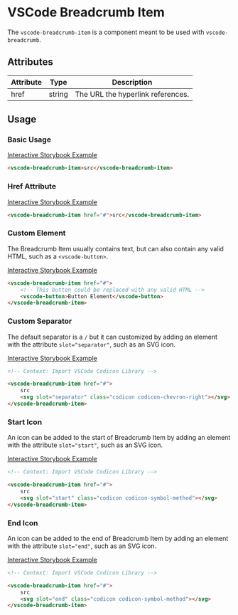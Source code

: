 # VSCode Breadcrumb Item

The `vscode-breadcrumb-item` is a component meant to be used with `vscode-breadcrumb`.

## Attributes

| Attribute | Type   | Description                       |
| --------- | ------ | --------------------------------- |
| href      | string | The URL the hyperlink references. |

## Usage

### Basic Usage

[Interactive Storybook Example](https://mttallac.azurewebsites.net/?path=/story/library-breadcrumb-item--default)

```html
<vscode-breadcrumb-item>src</vscode-breadcrumb-item>
```

### Href Attribute

[Interactive Storybook Example](https://mttallac.azurewebsites.net/?path=/story/library-breadcrumb-item--with-link)

```html
<vscode-breadcrumb-item href="#">src</vscode-breadcrumb-item>
```

### Custom Element

The Breadcrumb Item usually contains text, but can also contain any valid HTML, such as a `<vscode-button>`.

[Interactive Storybook Example](https://mttallac.azurewebsites.net/?path=/story/library-breadcrumb-item--with-custom-element)

```html
<vscode-breadcrumb-item href="#">
	<!-- This button could be replaced with any valid HTML -->
	<vscode-button>Button Element</vscode-button>
</vscode-breadcrumb-item>
```

### Custom Separator

The default separator is a `/` but it can customized by adding an element with the attribute `slot="separator"`, such as an SVG icon.

[Interactive Storybook Example](https://mttallac.azurewebsites.net/?path=/story/library-breadcrumb-item--with-custom-separator)

```html
<!-- Context: Import VSCode Codicon Library -->

<vscode-breadcrumb-item href="#">
	src
	<svg slot="separator" class="codicon codicon-chevron-right"></svg>
</vscode-breadcrumb-item>
```

### Start Icon

An icon can be added to the start of Breadcrumb Item by adding an element with the attribute `slot="start"`, such as an SVG icon.

[Interactive Storybook Example](https://mttallac.azurewebsites.net/?path=/story/library-breadcrumb-item--with-start-icon)

```html
<!-- Context: Import VSCode Codicon Library -->

<vscode-breadcrumb-item href="#">
	src
	<svg slot="start" class="codicon codicon-symbol-method"></svg>
</vscode-breadcrumb-item>
```

### End Icon

An icon can be added to the end of Breadcrumb Item by adding an element with the attribute `slot="end"`, such as an SVG icon.

[Interactive Storybook Example](https://mttallac.azurewebsites.net/?path=/story/library-breadcrumb-item--with-end-icon)

```html
<!-- Context: Import VSCode Codicon Library -->

<vscode-breadcrumb-item href="#">
	src
	<svg slot="end" class="codicon codicon-symbol-method"></svg>
</vscode-breadcrumb-item>
```
